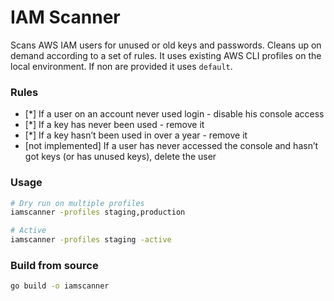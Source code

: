 # IAM Scanner
Scans AWS IAM users for unused or old keys and passwords. Cleans up on demand according to a set of rules.
It uses existing AWS CLI profiles on the local environment. If non are provided it uses `default`.

### Rules
* [\*] If a user on an account never used login - disable his console access
* [\*] If a key has never been used - remove it
* [\*] If a key hasn’t been used in over a year - remove it
* [not implemented] If a user has never accessed the console and hasn’t got keys (or has unused keys), delete the user

### Usage
```bash
# Dry run on multiple profiles
iamscanner -profiles staging,production

# Active
iamscanner -profiles staging -active
```

### Build from source
```bash
go build -o iamscanner
```
